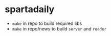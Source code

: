 # spartadaily

- `make` in repo to build required libs
- `make` in repo/news to build `server` and `reader`